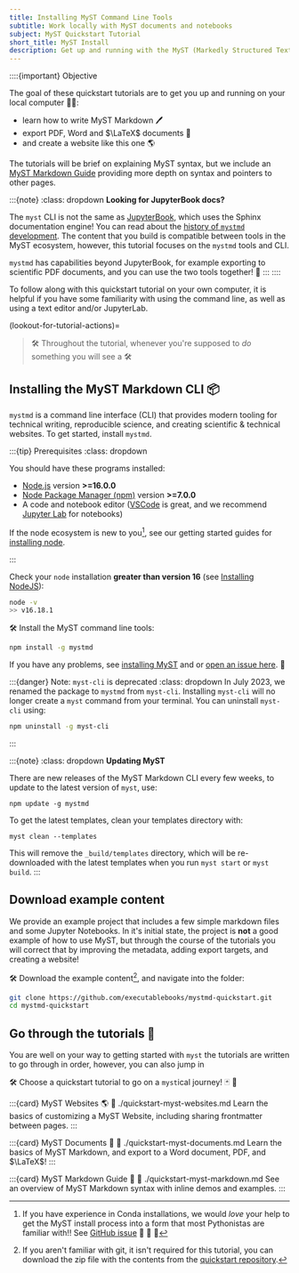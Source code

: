 ```yaml
---
title: Installing MyST Command Line Tools
subtitle: Work locally with MyST documents and notebooks
subject: MyST Quickstart Tutorial
short_title: MyST Install
description: Get up and running with the MyST (Markedly Structured Text) command line interface. MyST is designed to create publication-quality documents written entirely in Markdown.
---
```


::::{important} Objective

The goal of these quickstart tutorials are to get you up and running on your local computer 👩‍💻:

- learn how to write MyST Markdown 🖊
- export PDF, Word and $\LaTeX$ documents 📑
- and create a website like this one 🌎

The tutorials will be brief on explaining MyST syntax, but we include an [MyST Markdown Guide](./quickstart-myst-markdown.md) providing more depth on syntax and pointers to other pages.

:::{note}
:class: dropdown
**Looking for JupyterBook docs?**

The `myst` CLI is not the same as [JupyterBook](https://jupyterbook.org/), which uses the Sphinx documentation engine!
You can read about the [history of `mystmd` development](./background.md).
The content that you build is compatible between tools in the MyST ecosystem, however, this tutorial focuses on the `mystmd` tools and CLI.

`mystmd` has capabilities beyond JupyterBook, for example exporting to scientific PDF documents, and you can use the two tools together! 💚
:::
::::

To follow along with this quickstart tutorial on your own computer, it is helpful if you have some familiarity with using the command line, as well as using a text editor and/or JupyterLab.

(lookout-for-tutorial-actions)=

> 🛠 Throughout the tutorial, whenever you're supposed to _do_ something you will see a 🛠

## Installing the MyST Markdown CLI 📦

`mystmd` is a command line interface (CLI) that provides modern tooling for technical writing, reproducible science, and creating scientific & technical websites. To get started, install `mystmd`.

:::{tip} Prerequisites
:class: dropdown

You should have these programs installed:

- [Node.js](https://nodejs.org) version **>=16.0.0**
- [Node Package Manager (npm)](https://docs.npmjs.com/about-npm) version **>=7.0.0**
- A code and notebook editor ([VSCode](https://code.visualstudio.com/) is great, and we recommend [Jupyter Lab](https://jupyter.org/install) for notebooks)

If the node ecosystem is new to you[^conda], see our getting started guides for [installing node](./installing-prerequisites.md).

[^conda]: If you have experience in Conda installations, we would _love_ your help to get the MyST install process into a form that most Pythonistas are familiar with!! See [GitHub issue](https://github.com/executablebooks/mystmd/issues/139) 🙏 🐍 🚀

:::

Check your `node` installation **greater than version 16** (see [Installing NodeJS](./installing-prerequisites.md)):

```bash
node -v
>> v16.18.1
```

🛠 Install the MyST command line tools:

```bash
npm install -g mystmd
```

If you have any problems, see [installing MyST](./installing.md) and or [open an issue here](https://github.com/executablebooks/mystmd/issues/new?assignees=&labels=bug&template=bug_report.yml). 🐛

:::{danger} Note: `myst-cli` is deprecated
:class: dropdown
In July 2023, we renamed the package to `mystmd` from `myst-cli`. Installing `myst-cli` will no longer create a `myst` command from your terminal. You can uninstall `myst-cli` using:

```bash
npm uninstall -g myst-cli
```

:::

:::{note}
:class: dropdown
**Updating MyST**

There are new releases of the MyST Markdown CLI every few weeks, to update to the latest version of `myst`, use:

```shell
npm update -g mystmd
```

To get the latest templates, clean your templates directory with:

```shell
myst clean --templates
```

This will remove the `_build/templates` directory, which will be re-downloaded with the latest templates when you run `myst start` or `myst build`.
:::

## Download example content

We provide an example project that includes a few simple markdown files and some Jupyter Notebooks.
In it's initial state, the project is **not** a good example of how to use MyST, but through the course of the tutorials you will correct that by improving the metadata, adding export targets, and creating a website!

🛠 Download the example content[^no-git], and navigate into the folder:

```bash
git clone https://github.com/executablebooks/mystmd-quickstart.git
cd mystmd-quickstart
```

[^no-git]: If you aren't familiar with git, it isn't required for this tutorial, you can download the zip file with the contents from the [quickstart repository](https://github.com/executablebooks/mystmd-quickstart).

## Go through the tutorials 🚀

You are well on your way to getting started with `myst` the tutorials are written to go through in order, however, you can also jump in

🛠 Choose a quickstart tutorial to go on a `myst`ical journey! 🃏 🎲

:::{card} MyST Websites 🌎
:link: ./quickstart-myst-websites.md
Learn the basics of customizing a MyST Website, including sharing frontmatter between pages.
:::

:::{card} MyST Documents 📑
:link: ./quickstart-myst-documents.md
Learn the basics of MyST Markdown, and export to a Word document, PDF, and $\LaTeX$!
:::

:::{card} MyST Markdown Guide 📖
:link: ./quickstart-myst-markdown.md
See an overview of MyST Markdown syntax with inline demos and examples.
:::
